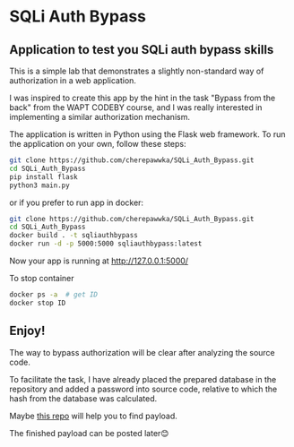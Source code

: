 # SQLi Auth Bypass
Application to test you SQLi auth bypass skills
---
This is a simple lab that demonstrates a slightly non-standard way of authorization in a web application.

I was inspired to create this app by the hint in the task "Bypass from the back" from the WAPT CODEBY course, and I was really interested in implementing a similar authorization mechanism.

The application is written in Python using the Flask web framework.
To run the application on your own, follow these steps:
```bash
git clone https://github.com/cherepawwka/SQLi_Auth_Bypass.git
cd SQLi_Auth_Bypass
pip install flask
python3 main.py
```
or if you prefer to run app in docker:
```bash
git clone https://github.com/cherepawwka/SQLi_Auth_Bypass.git
cd SQLi_Auth_Bypass
docker build . -t sqliauthbypass
docker run -d -p 5000:5000 sqliauthbypass:latest
```
Now your app is running at http://127.0.0.1:5000/

To stop container
```bash
docker ps -a  # get ID
docker stop ID
```

Enjoy!
---
The way to bypass authorization will be clear after analyzing the source code.

To facilitate the task, I have already placed the prepared database in the repository and added a password into source code, relative to which the hash from the database was calculated.

Maybe [this repo](https://github.com/carlospolop/hacktricks/blob/master/pentesting-web/login-bypass/sql-login-bypass.md) will help you to find payload.


The finished payload can be posted later😊
